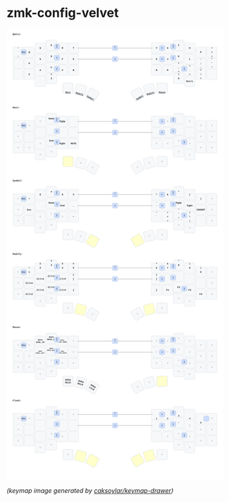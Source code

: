 # zmk-config-velvet


<img src="keymap-drawer/velvet.svg" >

_(keymap image generated by [caksoylar/keymap-drawer](https://github.com/caksoylar/keymap-drawer))_


